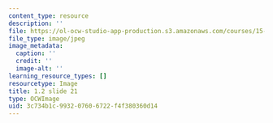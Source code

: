 ```yaml
---
content_type: resource
description: ''
file: https://ol-ocw-studio-app-production.s3.amazonaws.com/courses/15-s21-nuts-and-bolts-of-business-plans-january-iap-2014/3c734b1c993207606722f4f380360d14_1.2_slide_21.jpg
file_type: image/jpeg
image_metadata:
  caption: ''
  credit: ''
  image-alt: ''
learning_resource_types: []
resourcetype: Image
title: 1.2 slide 21
type: OCWImage
uid: 3c734b1c-9932-0760-6722-f4f380360d14
---
```

